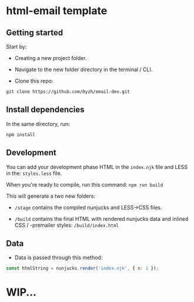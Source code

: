 # html-email template

## Getting started

Start by:

- Creating a new project folder.

- Navigate to the new folder directory in the terminal / CLI.

- Clone this repo:

```shell
git clone https://github.com/0yzh/email-dev.git
```

## Install dependencies

In the same directory, run:

```shell
npm install
```

## Development

You can add your development phase HTML in the `index.njk` file and LESS in the: `styles.less` file.

When you're ready to compile, run this command: `npm run build`

This will generate a two new folders:

- `/stage` contains the compiled nunjucks and LESS->CSS files.

- `/build` contains the final HTML with rendered nunjucks data and inlined CSS / -premailer styles: `/build/index.html`

## Data

- Data is passed through this method:

```js
const htmlString = nunjucks.render('index.njk', { n: 1 });
```

# WIP...
